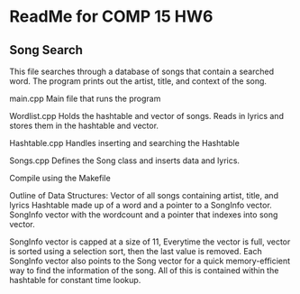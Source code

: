 # ReadMe for COMP 15 HW6
## Song Search 

This file searches through a database of songs that contain a searched word.  The program prints out the artist, title, and context of the song.

main.cpp
Main file that runs the program

Wordlist.cpp
Holds the hashtable and vector of songs.
Reads in lyrics and stores them in the hashtable and vector.

Hashtable.cpp
Handles inserting and searching the Hashtable

Songs.cpp
Defines the Song class and inserts data and lyrics.

Compile using the Makefile

Outline of Data Structures:
Vector of all songs containing artist, title, and lyrics 
Hashtable made up of a word and a pointer to a SongInfo vector.
SongInfo vector with the wordcount and a pointer that indexes into song vector.

SongInfo vector is capped at a size of 11, 
Everytime the vector is full, vector is sorted using a selection sort, then the last value is removed. 
Each SongInfo vector also points to the Song vector for a quick memory-efficient way to find the information of the song.
All of this is contained within the hashtable for constant time lookup. 
